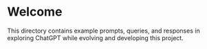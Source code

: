 # Welcome

This directory contains example prompts, queries, and responses in exploring ChatGPT while evolving and developing this project.
